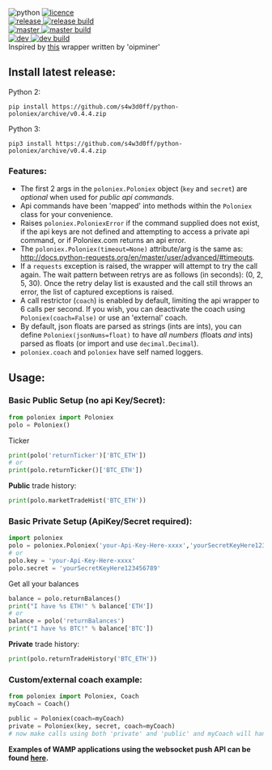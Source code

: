 ![python](https://img.shields.io/badge/python-2.7%20%26%203-blue.svg) [![licence](https://img.shields.io/badge/licence-GPL%20v2-blue.svg)](https://github.com/s4w3d0ff/python-poloniex/blob/master/LICENSE)  
[![release](https://img.shields.io/github/release/s4w3d0ff/python-poloniex.svg) ![release build](https://travis-ci.org/s4w3d0ff/python-poloniex.svg?branch=v0.4.4)](https://github.com/s4w3d0ff/python-poloniex/releases)  
[![master](https://img.shields.io/badge/branch-master-blue.svg) ![master build](https://api.travis-ci.org/s4w3d0ff/python-poloniex.svg?branch=master)](https://github.com/s4w3d0ff/python-poloniex/tree/master)  
[![dev](https://img.shields.io/badge/branch-dev-blue.svg) ![dev build](https://api.travis-ci.org/s4w3d0ff/python-poloniex.svg?branch=dev)](https://github.com/s4w3d0ff/python-poloniex/tree/dev)  
Inspired by [this](http://pastebin.com/8fBVpjaj) wrapper written by 'oipminer'

## Install latest release:
Python 2:
```
pip install https://github.com/s4w3d0ff/python-poloniex/archive/v0.4.4.zip
```

Python 3:
```
pip3 install https://github.com/s4w3d0ff/python-poloniex/archive/v0.4.4.zip
```

### Features:
- The first 2 args in the `poloniex.Poloniex` object (`key` and `secret`) are _optional_ when used for _public api commands_.
- Api commands have been 'mapped' into methods within the `Poloniex` class for your convenience.
- Raises `poloniex.PoloniexError` if the command supplied does not exist, if the api keys are not defined and attempting to access a private api command, or if Poloniex.com returns an api error.
- The `poloniex.Poloniex(timeout=None)` attribute/arg is the same as: http://docs.python-requests.org/en/master/user/advanced/#timeouts.
- If a `requests` exception is raised, the wrapper will attempt to try the call again. The wait pattern between retrys are as follows (in seconds): (0, 2, 5, 30). Once the retry delay list is exausted and the call still throws an error, the list of captured exceptions is raised.
- A call restrictor (`coach`) is enabled by default, limiting the api wrapper to 6 calls per second. If you wish, you can deactivate the coach using `Poloniex(coach=False)` or use an 'external' coach.
- By default, json floats are parsed as strings (ints are ints), you can define `Poloniex(jsonNums=float)` to have _all numbers_ (floats _and_ ints) parsed as floats (or import and use `decimal.Decimal`).
- `poloniex.coach` and `poloniex` have self named loggers.

## Usage:
### Basic Public Setup (no api Key/Secret):
```python
from poloniex import Poloniex
polo = Poloniex()
```
Ticker
```python
print(polo('returnTicker')['BTC_ETH'])
# or
print(polo.returnTicker()['BTC_ETH'])
```
**Public** trade history:
```python
print(polo.marketTradeHist('BTC_ETH'))
```

### Basic Private Setup (ApiKey/Secret required):
```python
import poloniex
polo = poloniex.Poloniex('your-Api-Key-Here-xxxx','yourSecretKeyHere123456789')
# or
polo.key = 'your-Api-Key-Here-xxxx'
polo.secret = 'yourSecretKeyHere123456789'
```
Get all your balances
```python
balance = polo.returnBalances()
print("I have %s ETH!" % balance['ETH'])
# or
balance = polo('returnBalances')
print("I have %s BTC!" % balance['BTC'])
```
**Private** trade history:
```python
print(polo.returnTradeHistory('BTC_ETH'))
```
### Custom/external coach example:
```python
from poloniex import Poloniex, Coach
myCoach = Coach()

public = Poloniex(coach=myCoach)
private = Poloniex(key, secret, coach=myCoach)
# now make calls using both 'private' and 'public' and myCoach will handle both
```

**Examples of WAMP applications using the websocket push API can be found [here](https://github.com/s4w3d0ff/python-poloniex/tree/master/examples).**

